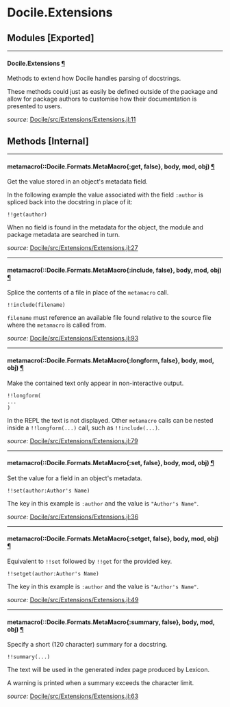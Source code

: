 # Docile.Extensions


## Modules [Exported]

---

<a id="module__extensions.1" class="lexicon_definition"></a>
#### Docile.Extensions [¶](#module__extensions.1)
Methods to extend how Docile handles parsing of docstrings.

These methods could just as easily be defined outside of the package and allow
for package authors to customise how their documentation is presented to users.


*source:*
[Docile/src/Extensions/Extensions.jl:11](https://github.com/MichaelHatherly/Docile.jl/tree/9e4400cceb561a35e708b94e33e3992298437d7a/src/Extensions/Extensions.jl#L11)


## Methods [Internal]

---

<a id="method__metamacro.1" class="lexicon_definition"></a>
#### metamacro(::Docile.Formats.MetaMacro{:get, false}, body, mod, obj) [¶](#method__metamacro.1)
Get the value stored in an object's metadata field.

In the following example the value associated with the field ``:author`` is
spliced back into the docstring in place of it:

    !!get(author)

When no field is found in the metadata for the object, the module and package
metadata are searched in turn.


*source:*
[Docile/src/Extensions/Extensions.jl:27](https://github.com/MichaelHatherly/Docile.jl/tree/9e4400cceb561a35e708b94e33e3992298437d7a/src/Extensions/Extensions.jl#L27)

---

<a id="method__metamacro.2" class="lexicon_definition"></a>
#### metamacro(::Docile.Formats.MetaMacro{:include, false}, body, mod, obj) [¶](#method__metamacro.2)
Splice the contents of a file in place of the ``metamacro`` call.

    !!include(filename)

``filename`` must reference an available file found relative to the source file
where the ``metamacro`` is called from.


*source:*
[Docile/src/Extensions/Extensions.jl:93](https://github.com/MichaelHatherly/Docile.jl/tree/9e4400cceb561a35e708b94e33e3992298437d7a/src/Extensions/Extensions.jl#L93)

---

<a id="method__metamacro.3" class="lexicon_definition"></a>
#### metamacro(::Docile.Formats.MetaMacro{:longform, false}, body, mod, obj) [¶](#method__metamacro.3)
Make the contained text only appear in non-interactive output.

    !!longform(
    ...
    )

In the REPL the text is not displayed. Other ``metamacro`` calls can be nested
inside a ``!!longform(...)`` call, such as ``!!include(...)``.


*source:*
[Docile/src/Extensions/Extensions.jl:79](https://github.com/MichaelHatherly/Docile.jl/tree/9e4400cceb561a35e708b94e33e3992298437d7a/src/Extensions/Extensions.jl#L79)

---

<a id="method__metamacro.4" class="lexicon_definition"></a>
#### metamacro(::Docile.Formats.MetaMacro{:set, false}, body, mod, obj) [¶](#method__metamacro.4)
Set the value for a field in an object's metadata.

    !!set(author:Author's Name)

The key in this example is ``:author`` and the value is ``"Author's Name"``.


*source:*
[Docile/src/Extensions/Extensions.jl:36](https://github.com/MichaelHatherly/Docile.jl/tree/9e4400cceb561a35e708b94e33e3992298437d7a/src/Extensions/Extensions.jl#L36)

---

<a id="method__metamacro.5" class="lexicon_definition"></a>
#### metamacro(::Docile.Formats.MetaMacro{:setget, false}, body, mod, obj) [¶](#method__metamacro.5)
Equivalent to ``!!set`` followed by ``!!get`` for the provided key.

    !!setget(author:Author's Name)

The key in this example is ``:author`` and the value is ``"Author's Name"``.


*source:*
[Docile/src/Extensions/Extensions.jl:49](https://github.com/MichaelHatherly/Docile.jl/tree/9e4400cceb561a35e708b94e33e3992298437d7a/src/Extensions/Extensions.jl#L49)

---

<a id="method__metamacro.6" class="lexicon_definition"></a>
#### metamacro(::Docile.Formats.MetaMacro{:summary, false}, body, mod, obj) [¶](#method__metamacro.6)
Specify a short (120 character) summary for a docstring.

    !!summary(...)

The text will be used in the generated index page produced by Lexicon.

A warning is printed when a summary exceeds the character limit.


*source:*
[Docile/src/Extensions/Extensions.jl:63](https://github.com/MichaelHatherly/Docile.jl/tree/9e4400cceb561a35e708b94e33e3992298437d7a/src/Extensions/Extensions.jl#L63)

